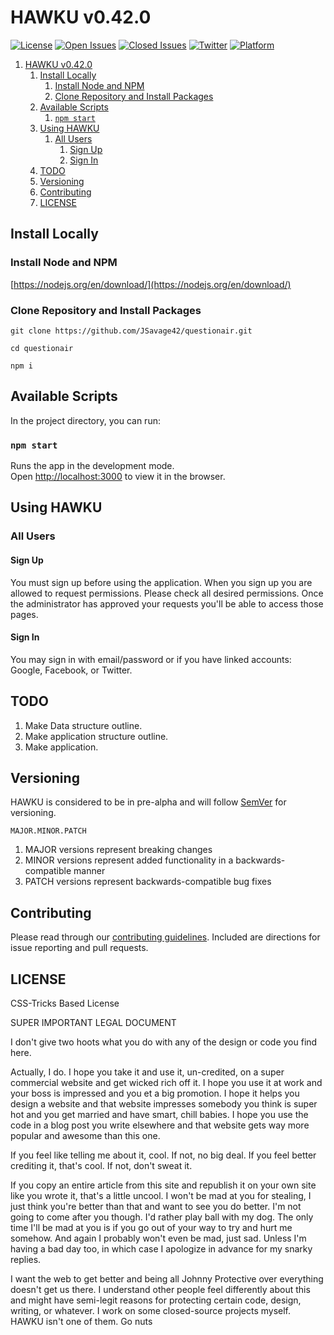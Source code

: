 # HAWKU v0.42.0

[![License](https://badgen.net/badge/license/MIT)](https://github.com/jsavage42/hawkufire/blob/master/LICENSE)
[![Open Issues](https://badgen.net/github/open-issues/micromatch/micromatch?icon=github)](https://github.com/JSavage42/hawkufire/issues)
[![Closed Issues](https://badgen.net/github/closed-issues/micromatch/micromatch?icon=github)](https://github.com/JSavage42/hawkufire/issues)
[![Twitter](https://badgen.net/twitter/follow/dadsavage42/:blue?icon=twitter)](https://twitter.com/dadsavage42)
[![Platform](https://badgen.net/badge/platform/web?list=1)]()

1. [HAWKU v0.42.0](#hawku-v0420)
   1. [Install Locally](#install-locally)
      1. [Install Node and NPM](#install-node-and-npm)
      2. [Clone Repository and Install Packages](#clone-repository-and-install-packages)
   2. [Available Scripts](#available-scripts)
      1. [`npm start`](#npm-start)
   3. [Using HAWKU](#using-hawku)
      1. [All Users](#all-users)
         1. [Sign Up](#sign-up)
         2. [Sign In](#sign-in)
   4. [TODO](#todo)
   5. [Versioning](#versioning)
   6. [Contributing](#contributing)
   7. [LICENSE](#license)

## Install Locally

### Install Node and NPM

[https://nodejs.org/en/download/](https://nodejs.org/en/download/)

### Clone Repository and Install Packages

`git clone https://github.com/JSavage42/questionair.git`

`cd questionair`

`npm i`

## Available Scripts

In the project directory, you can run:

### `npm start`

Runs the app in the development mode.<br>
Open [http://localhost:3000](http://localhost:3000) to view it in the browser.

## Using HAWKU

### All Users

#### Sign Up

You must sign up before using the application. When you sign up you are allowed to request permissions. Please check all desired permissions. Once the administrator has approved your requests you'll be able to access those pages.

#### Sign In

You may sign in with email/password or if you have linked accounts: Google, Facebook, or Twitter.

## TODO

1. Make Data structure outline.
2. Make application structure outline.
3. Make application.

## Versioning

HAWKU is considered to be in pre-alpha and will follow [SemVer](semver.org) for versioning.

`MAJOR.MINOR.PATCH`

1. MAJOR versions represent breaking changes
2. MINOR versions represent added functionality in a backwards-compatible manner
3. PATCH versions represent backwards-compatible bug fixes

## Contributing

Please read through our [contributing guidelines](./CONTRIBUTING.md). Included are directions for issue reporting and pull requests.

## LICENSE

CSS-Tricks Based License

SUPER IMPORTANT LEGAL DOCUMENT

I don't give two hoots what you do with any of the design or code you find here.

Actually, I do. I hope you take it and use it, un-credited, on a super commercial website
and get wicked rich off it. I hope you use it at work and your boss is impressed and you
et a big promotion. I hope it helps you design a website and that website impresses
somebody you think is super hot and you get married and have smart, chill babies. I
hope you use the code in a blog post you write elsewhere and that website gets way more
popular and awesome than this one.

If you feel like telling me about it, cool. If not, no big deal. If you feel better
crediting it, that's cool. If not, don't sweat it.

If you copy an entire article from this site and republish it on your own site like
you wrote it, that's a little uncool. I won't be mad at you for stealing, I just think
you're better than that and want to see you do better. I'm not going to come after you
though. I'd rather play ball with my dog. The only time I'll be mad at you is if you go
out of your way to try and hurt me somehow. And again I probably won't even be mad, just
sad. Unless I'm having a bad day too, in which case I apologize in advance for my snarky
replies.

I want the web to get better and being all Johnny Protective over everything doesn't get
us there. I understand other people feel differently about this and might have semi-legit
reasons for protecting certain code, design, writing, or whatever. I work on some
closed-source projects myself. HAWKU isn't one of them. Go nuts
